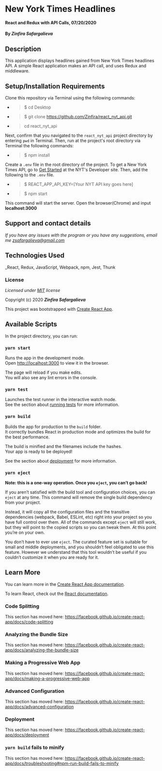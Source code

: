 # New York Times Headlines

#### React and Redux with API Calls, 07/20/2020

#### By _**Zinfira Safargalieva**_

## Description

This application displays headlines gained from New York Times headlines API. A simple React application makes an API call, and uses Redux and middleware.


## Setup/Installation Requirements

Clone this repository via Terminal using the following commands:

* >$ cd Desktop
* >$ git clone https://github.com/Zinfira/react_nyt_api.git
* >cd react_nyt_api

Next, confirm that you navigated to the `react_nyt_api` project directory by entering ```pwd``` in Terminal.
Then, run at the project's root directory via Terminal the following commands:

* >$ npm install

Create a `.env` file in the root directory of the project. To get a New York Times API, go to [Get Started](https://developer.nytimes.com/get-started) at the NYT's Developer site. Then, add the following to the `.env` file.

* >$ REACT_APP_API_KEY=[Your NYT API key goes here]

* >$ npm start

This command will start the server. Open the browser(Chrome) and input __localhost:3000__


## Support and contact details

_If you have any issues with the program or you have any suggestions, email me <zsafargalieva@gmail.com>_


## Technologies Used

_React, Redux, JavaScript, Webpack, npm, Jest, Thunk


### License

*Licensed under [MIT](https://en.wikipedia.org/wiki/MIT_License) license*

Copyright (c) 2020 **_Zinfira Safargalieva_**


This project was bootstrapped with [Create React App](https://github.com/facebook/create-react-app).

## Available Scripts

In the project directory, you can run:

### `yarn start`

Runs the app in the development mode.<br />
Open [http://localhost:3000](http://localhost:3000) to view it in the browser.

The page will reload if you make edits.<br />
You will also see any lint errors in the console.

### `yarn test`

Launches the test runner in the interactive watch mode.<br />
See the section about [running tests](https://facebook.github.io/create-react-app/docs/running-tests) for more information.

### `yarn build`

Builds the app for production to the `build` folder.<br />
It correctly bundles React in production mode and optimizes the build for the best performance.

The build is minified and the filenames include the hashes.<br />
Your app is ready to be deployed!

See the section about [deployment](https://facebook.github.io/create-react-app/docs/deployment) for more information.

### `yarn eject`

**Note: this is a one-way operation. Once you `eject`, you can’t go back!**

If you aren’t satisfied with the build tool and configuration choices, you can `eject` at any time. This command will remove the single build dependency from your project.

Instead, it will copy all the configuration files and the transitive dependencies (webpack, Babel, ESLint, etc) right into your project so you have full control over them. All of the commands except `eject` will still work, but they will point to the copied scripts so you can tweak them. At this point you’re on your own.

You don’t have to ever use `eject`. The curated feature set is suitable for small and middle deployments, and you shouldn’t feel obligated to use this feature. However we understand that this tool wouldn’t be useful if you couldn’t customize it when you are ready for it.

## Learn More

You can learn more in the [Create React App documentation](https://facebook.github.io/create-react-app/docs/getting-started).

To learn React, check out the [React documentation](https://reactjs.org/).

### Code Splitting

This section has moved here: https://facebook.github.io/create-react-app/docs/code-splitting

### Analyzing the Bundle Size

This section has moved here: https://facebook.github.io/create-react-app/docs/analyzing-the-bundle-size

### Making a Progressive Web App

This section has moved here: https://facebook.github.io/create-react-app/docs/making-a-progressive-web-app

### Advanced Configuration

This section has moved here: https://facebook.github.io/create-react-app/docs/advanced-configuration

### Deployment

This section has moved here: https://facebook.github.io/create-react-app/docs/deployment

### `yarn build` fails to minify

This section has moved here: https://facebook.github.io/create-react-app/docs/troubleshooting#npm-run-build-fails-to-minify
